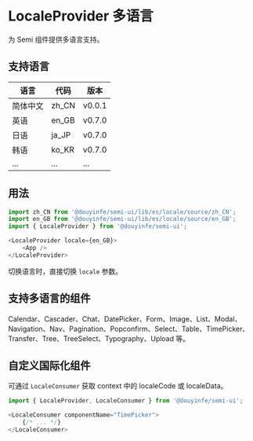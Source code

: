 # LocaleProvider 多语言

为 Semi 组件提供多语言支持。

## 支持语言

| 语言         | 代码      | 版本      |
|--------------|-----------|-----------|
| 简体中文     | zh_CN     | v0.0.1    |
| 英语         | en_GB     | v0.7.0    |
| 日语         | ja_JP     | v0.7.0    |
| 韩语         | ko_KR     | v0.7.0    |
| ...          | ...       | ...       |

## 用法

```js
import zh_CN from '@douyinfe/semi-ui/lib/es/locale/source/zh_CN';
import en_GB from '@douyinfe/semi-ui/lib/es/locale/source/en_GB';
import { LocaleProvider } from '@douyinfe/semi-ui';

<LocaleProvider locale={en_GB}>
    <App />
</LocaleProvider>
```

切换语言时，直接切换 `locale` 参数。

## 支持多语言的组件

Calendar、Cascader、Chat、DatePicker、Form、Image、List、Modal、Navigation、Nav、Pagination、Popconfirm、Select、Table、TimePicker、Transfer、Tree、TreeSelect、Typography、Upload 等。

## 自定义国际化组件

可通过 `LocaleConsumer` 获取 context 中的 localeCode 或 localeData。

```js
import { LocaleProvider, LocaleConsumer } from '@douyinfe/semi-ui';

<LocaleConsumer componentName="TimePicker">
    {/* ... */}
</LocaleConsumer>
```
